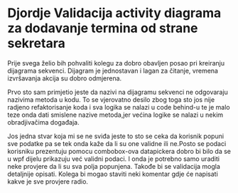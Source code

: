 # Djordje Validacija activity diagrama za dodavanje termina od strane sekretara

Prije svega želio bih  pohvaliti kolegu za dobro obavljen posao pri kreiranju dijagrama sekvenci.
Dijagram je jednostavan i lagan za čitanje, vremena izvršavanja akcija su dobro odmjerena.

Prvo sto sam primjetio jeste da nazivi na dijagramu sekvenci ne odgovaraju nazivima 
metoda u kodu. To se vjerovatno desilo  zbog toga sto jos nije radjeno refaktorisanje koda 
i sva logika se nalazi u code behind-u te je malo teze onda dati smislene nazive metoda,jer
većina logike se nalazi u nekim obradjivačima događaja.

Jos jedna stvar koja mi se ne sviđa jeste to sto se ceka da korisnik popuni sve 
podatke pa se tek onda kaže da li su one validne ili ne.Posto se podaci korisniku prezentuju
pomocu combobox-ova datapickera dobro bi bilo da se u wpf dijelu prikazuju već validni podaci.
I onda je potrebno samo uraditi neke provjere da li su sva polja popunjena.
Takođe bi se validacija mogla detaljnije opisati. Kolega bi mogao staviti neki komentar
gdje će napisati kakve je sve provjere radio.
